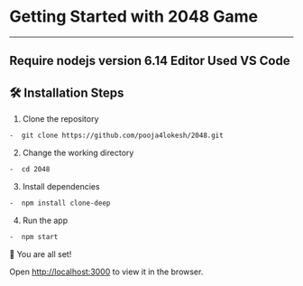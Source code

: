 # Getting Started with 2048 Game

----------------------------------
Require nodejs version 6.14
Editor Used VS Code
----------------------------------

## 🛠️ Installation Steps

1. Clone the repository

```bash
-  git clone https://github.com/pooja4lokesh/2048.git

```

2. Change the working directory

```bash
-  cd 2048
```

3. Install dependencies

```bash
-  npm install clone-deep
```

4. Run the app

```bash
-  npm start
```

🌟 You are all set!


Open [http://localhost:3000](http://localhost:3000) to view it in the browser.





